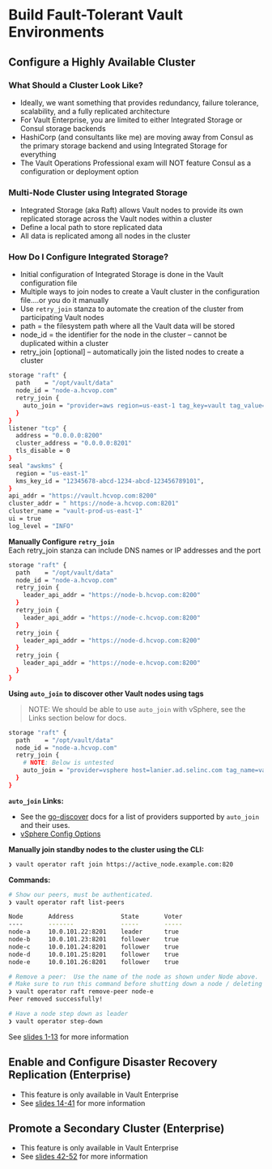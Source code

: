 <!-- cSpell:ignore -->
# Build Fault-Tolerant Vault Environments

## Configure a Highly Available Cluster

### What Should a Cluster Look Like?

- Ideally, we want something that provides redundancy, failure tolerance, scalability, and a fully replicated architecture
- For Vault Enterprise, you are limited to either Integrated Storage or Consul storage backends
- HashiCorp (and consultants like me) are moving away from Consul as the primary storage backend and using Integrated Storage for everything
- The Vault Operations Professional exam will NOT feature Consul as a configuration or deployment option

### Multi-Node Cluster using Integrated Storage

- Integrated Storage (aka Raft) allows Vault nodes to provide its own replicated storage across the Vault nodes within a cluster
- Define a local path to store replicated data
- All data is replicated among all nodes in the cluster

### How Do I Configure Integrated Storage?

- Initial configuration of Integrated Storage is done in the Vault configuration file
- Multiple ways to join nodes to create a Vault cluster in the configuration file....or you do it manually
- Use `retry_join` stanza to automate the creation of the cluster from participating Vault nodes
- path = the filesystem path where all the Vault data will be stored
- node_id = the identifier for the node in the cluster – cannot be duplicated within a cluster
- retry_join [optional] – automatically join the listed nodes to create a cluster

```bash
storage "raft" {
  path    = "/opt/vault/data"
  node_id = "node-a.hcvop.com"
  retry_join {
    auto_join = "provider=aws region=us-east-1 tag_key=vault tag_value=east-1"
  }
}
listener "tcp" {
  address = "0.0.0.0:8200"
  cluster_address = "0.0.0.0:8201"
  tls_disable = 0
}
seal "awskms" {
  region = "us-east-1"
  kms_key_id = "12345678-abcd-1234-abcd-123456789101",
}
api_addr = "https://vault.hcvop.com:8200"
cluster_addr = " https://node-a.hcvop.com:8201"
cluster_name = "vault-prod-us-east-1"
ui = true
log_level = "INFO"
```

**Manually Configure `retry_join`**  
Each retry_join stanza can include DNS names or IP addresses and the port

```bash
storage "raft" {
  path    = "/opt/vault/data"
  node_id = "node-a.hcvop.com"
  retry_join {
    leader_api_addr = "https://node-b.hcvop.com:8200"
  }
  retry_join {
    leader_api_addr = "https://node-c.hcvop.com:8200"
  }
  retry_join {
    leader_api_addr = "https://node-d.hcvop.com:8200"
  }
  retry_join {
    leader_api_addr = "https://node-e.hcvop.com:8200"
  }
}
```

**Using `auto_join` to discover other Vault nodes using tags**

> NOTE: We should be able to use `auto_join` with vSphere, see the Links section below for docs.

```bash
storage "raft" {
  path    = "/opt/vault/data"
  node_id = "node-a.hcvop.com"
  retry_join {
    # NOTE: Below is untested
    auto_join = "provider=vsphere host=lanier.ad.selinc.com tag_name=vault_keymaster_cluster category_name=vault user=vmwareuser password=vmwarepassword"
  }
}
```

**`auto_join` Links:**

- See the [go-discover](https://github.com/hashicorp/go-discover) docs for a list of providers supported by `auto_join` and their uses.
- [vSphere Config Options](https://github.com/hashicorp/go-discover/blob/8b3ddf4/provider/vsphere/vsphere_discover.go#L145-L157)

**Manually join standby nodes to the cluster using the CLI:**

```bash
❯ vault operator raft join https://active_node.example.com:820
```

**Commands:**

```bash
# Show our peers, must be authenticated.
❯ vault operator raft list-peers

Node       Address             State       Voter
----       -------             -----       -----
node-a     10.0.101.22:8201    leader      true
node-b     10.0.101.23:8201    follower    true
node-c     10.0.101.24:8201    follower    true
node-d     10.0.101.25:8201    follower    true
node-e     10.0.101.26:8201    follower    true

# Remove a peer:  Use the name of the node as shown under Node above.
# Make sure to run this command before shutting down a node / deleting it
❯ vault operator raft remove-peer node-e
Peer removed successfully!

# Have a node step down as leader
❯ vault operator step-down
```

See [slides 1-13](operations-training/04-Build-Fault-Tolerant-Vault-Environments.pdf) for more information

## Enable and Configure Disaster Recovery Replication (Enterprise)

- This feature is only available in Vault Enterprise
- See [slides 14-41](operations-training/04-Build-Fault-Tolerant-Vault-Environments.pdf) for more information

## Promote a Secondary Cluster (Enterprise)

- This feature is only available in Vault Enterprise
- See [slides 42-52](operations-training/04-Build-Fault-Tolerant-Vault-Environments.pdf) for more information
